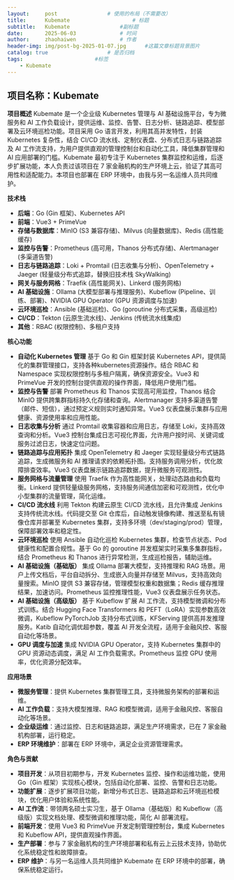```yaml
---
layout:     post   				# 使用的布局（不需要改）
title:      Kubemate             		# 标题 
subtitle:   Kubemate				#副标题
date:       2025-06-03				# 时间
author:     zhaohaiwen 				# 作者
header-img: img/post-bg-2025-01-07.jpg		#这篇文章标题背景图片
catalog: true 					# 是否归档
tags:						#标签
    - Kubemate
---
```

## 项目名称：Kubemate

**项目概述**
Kubemate 是一个企业级 Kubernetes 管理与 AI 基础设施平台，专为微服务和 AI 工作负载设计，提供运维、监控、告警、日志分析、链路追踪、模型部署及云环境巡检功能。项目采用 Go 语言开发，利用其高并发特性，封装 Kubernetes 复杂性，结合 CI/CD 流水线、定制仪表盘、分布式日志与链路追踪及 AI 工作流支持，为用户提供直观的管理控制台和自动化工具，降低集群管理和 AI 应用部署的门槛。Kubemate 最初专注于 Kubernetes 集群监控和运维，后逐步扩展功能，本人负责过该项目在 7 家金融机构的生产环境上云，验证了其高可用性和适配能力。本项目也部署在 ERP 环境中，由我与另一名运维人员共同维护。

**技术栈**

- **后端**：Go (Gin 框架)、Kubernetes API
- **前端**：Vue3 + PrimeVue
- **存储与数据库**：MinIO (S3 兼容存储)、Milvus (向量数据库)、Redis (高性能缓存)
- **监控与告警**：Prometheus (高可用，Thanos 分布式存储)、Alertmanager (多渠道告警)
- **日志与链路追踪**：Loki + Promtail (日志收集与分析)、OpenTelemetry + Jaeger (轻量级分布式追踪，替换旧技术栈 SkyWalking)
- **网关与服务网格**：Traefik (高性能网关)、Linkerd (服务网格)
- **AI 基础设施**：Ollama (大模型部署与推理服务)、Kubeflow (Pipeline、训练、部署)、NVIDIA GPU Operator (GPU 资源调度与加速)
- **云环境巡检**：Ansible (基础巡检)、Go (goroutine 分布式采集，高级巡检)
- **CI/CD**：Tekton (云原生流水线)、Jenkins (传统流水线集成)
- **其他**：RBAC (权限控制)、多租户支持

**核心功能**

* **自动化 Kubernetes 管理**
  基于 Go 和 Gin 框架封装 Kubernetes API，提供简化的集群管理接口，支持各种kubernetes资源操作。结合 RBAC 和 Namespace 实现权限控制与多租户隔离，确保资源安全。Vue3 和 PrimeVue 开发的控制台提供直观的操作界面，降低用户使用门槛。
* **监控与告警**
  部署 Prometheus 和 Thanos 实现高可用监控，Thanos 结合 MinIO 提供跨集群指标持久化存储和查询。Alertmanager 支持多渠道告警（邮件、短信），通过预定义规则实时通知异常。Vue3 仪表盘展示集群与应用健康、资源使用率和应用性能。
* **日志收集与分析**
  通过 Promtail 收集容器和应用日志，存储至 Loki，支持高效查询和分析。Vue3 控制台集成日志可视化界面，允许用户按时间、关键词或服务过滤日志，快速定位问题。
* **链路追踪与应用拓扑**
  集成 OpenTelemetry 和 Jaeger 实现轻量级分布式链路追踪，生成微服务和 AI 推理请求的依赖拓扑图。支持服务调用分析，优化故障排查效率。Vue3 仪表盘展示链路追踪数据，提升微服务可观测性。
* **服务网格与流量管理**
  使用 Traefik 作为高性能网关，处理动态路由和负载均衡。Linkerd 提供轻量级服务网格，支持服务间通信加密和可观测性，优化中小型集群的流量管理，简化运维。
* **CI/CD 流水线**
  利用 Tekton 构建云原生 CI/CD 流水线，且允许集成 Jenkins 支持传统流水线。代码提交至 Git 仓库后，自动触发镜像构建、推送至私有镜像仓库并部署至 Kubernetes 集群，支持多环境（dev/staging/prod）管理，保障部署效率和稳定性。
* **云环境巡检**
  使用 Ansible 自动化巡检 Kubernetes 集群，检查节点状态、Pod 健康性和配置合规性。基于 Go 的 goroutine 并发框架实时采集多集群指标，结合 Prometheus 和 Thanos 进行异常检测，生成巡检报告，辅助运维。
* **AI 基础设施（基础版）**
  集成 Ollama 部署大模型，支持推理和 RAG 场景。用户上传文档后，平台自动拆分、生成嵌入向量并存储至 Milvus，支持高效向量搜索。MinIO 提供 S3 兼容存储，管理模型权重和数据集；Redis 缓存推理结果，加速访问。Prometheus 监控推理性能，Vue3 仪表盘展示任务状态。
* **AI 基础设施（高级版）**
  基于 Kubeflow 扩展 AI 工作流，支持模型微调和分布式训练。结合 Hugging Face Transformers 和 PEFT（LoRA）实现参数高效微调，Kubeflow PyTorchJob 支持分布式训练，KFServing 提供高并发推理服务。Katib 自动化调优超参数，覆盖 AI 开发全流程，适用于金融风控、客服自动化等场景。
* **GPU 调度与加速**
  集成 NVIDIA GPU Operator，支持 Kubernetes 集群中的 GPU 资源动态调度，满足 AI 工作负载需求。Prometheus 监控 GPU 使用率，优化资源分配效率。

**应用场景**

- **微服务管理**：提供 Kubernetes 集群管理工具，支持微服务架构的部署和运维。
- **AI 工作负载**：支持大模型推理、RAG 和模型微调，适用于金融风控、客服自动化等场景。
- **企业级运维**：通过监控、日志和链路追踪，满足生产环境需求，已在 7 家金融机构部署，运行稳定。
- **ERP 环境维护**：部署在 ERP 环境中，满足企业资源管理需求。

**角色与贡献**

- **项目开发**：从项目初期参与，开发 Kubernetes 监控、操作和运维功能，使用 Go（Gin 框架）实现核心模块，包括自动化部署、监控、告警和日志功能。
- **功能扩展**：逐步扩展项目功能，新增分布式日志、链路追踪和云环境巡检模块，优化用户体验和系统性能。
- **AI 工作流**：带领两名硕士实习生，基于 Ollama（基础版）和 Kubeflow（高级版）实现文档处理、模型微调和推理功能，简化 AI 部署流程。
- **前端开发**：使用 Vue3 和 PrimeVue 开发定制管理控制台，集成 Kubernetes 和 Kubeflow API，提供直观操作界面。
- **生产部署**：参与 7 家金融机构的生产环境部署和私有云上云技术支持，协助优化系统稳定性和故障排查。
- **ERP 维护**：与另一名运维人员共同维护 Kubemate 在 ERP 环境中的部署，确保系统稳定运行。
